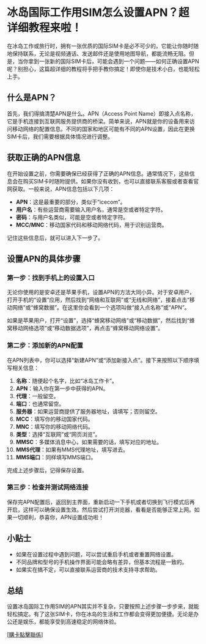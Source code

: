 # 冰岛国际工作用SIM怎么设置APN？超详细教程来啦！

在冰岛工作或旅行时，拥有一张优质的国际SIM卡是必不可少的。它能让你随时随地保持联系，无论是视频通话、发送邮件还是使用地图导航，都能流畅无阻。但是，当你拿到一张新的国际SIM卡后，可能会遇到一个问题——如何正确设置APN呢？别担心，这篇超详细的教程将手把手教你搞定！即使你是技术小白，也能轻松上手。

## 什么是APN？

首先，我们得搞清楚APN是什么。APN（Access Point Name）即接入点名称，它是手机连接到互联网服务提供商的桥梁。简单来说，APN就是你的设备用来访问移动网络的配置信息。不同的国家和地区可能有不同的APN设置，因此在更换SIM卡后，我们需要根据具体情况进行调整。

## 获取正确的APN信息

在开始设置之前，你需要确保已经获得了正确的APN信息。通常情况下，这些信息会在购买SIM卡时随附提供。如果你没有收到，也可以直接联系客服或者查看官网获取。一般来说，APN信息包括以下几项：

- **APN**：这是最重要的部分，类似于“icecom”。
- **用户名**：有些运营商需要输入用户名，通常是空或者特定字符。
- **密码**：与用户名类似，可能是空或者特定字符。
- **MCC/MNC**：移动国家代码和移动网络代码，用于识别运营商。

记住这些信息后，就可以进入下一步了。

## 设置APN的具体步骤

### 第一步：找到手机上的设置入口

无论你使用的是安卓还是苹果手机，设置APN的方法大同小异。对于安卓用户，打开手机的“设置”应用，然后找到“网络和互联网”或“无线和网络”，接着点击“移动网络”或“蜂窝数据”。在这里你会看到一个选项叫做“接入点名称”或“APN”。

如果是苹果用户，打开“设置”，选择“蜂窝移动网络”或“移动数据”，然后找到“蜂窝移动网络选项”或“移动数据选项”，再点击“蜂窝移动网络设置”。

### 第二步：添加新的APN配置

在APN列表中，你可以选择“新建APN”或“添加新接入点”。接下来按照以下顺序填写相关信息：

1. **名称**：随便起个名字，比如“冰岛工作卡”。
2. **APN**：输入你在第一步中获得的APN。
3. **代理**：一般留空。
4. **端口**：也通常留空。
5. **服务器**：如果运营商提供了服务器地址，请填写；否则留空。
6. **MCC**：填写你的移动国家代码。
7. **MNC**：填写你的移动网络代码。
8. **类型**：选择“互联网”或“网页浏览”。
9. **MMSC**：多媒体消息中心，如果需要的话，填写对应的地址。
10. **MMS代理**：如果有MMS代理地址，填写进去。
11. **MMS端口**：同样填写MMS端口。

完成上述步骤后，记得保存设置。

### 第三步：检查并测试网络连接

保存完APN配置后，返回到主界面，重新启动一下手机或者切换到飞行模式后再开启，这样可以确保设置生效。然后尝试打开浏览器，看看是否能够正常上网。如果一切顺利，恭喜你，APN设置成功啦！

## 小贴士

- 如果在设置过程中遇到问题，可以尝试重启手机或者重置网络设置。
- 不同品牌和型号的手机操作界面可能会略有差异，但基本流程是一致的。
- 如果实在搞不定，可以直接联系运营商的技术支持寻求帮助。

## 总结

设置冰岛国际工作用SIM的APN其实并不复杂，只要按照上述步骤一步步来，就能轻松搞定。有了这张SIM卡，你在冰岛的生活和工作都会变得更加便捷。无论是办公还是娱乐，都能享受到高速稳定的网络体验。

[[購卡點擊聯係](https://t.me/s/esim1088)]